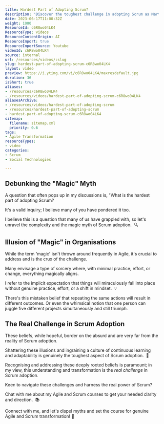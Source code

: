 ```yaml
---
title: Hardest Part of Adopting Scrum?
description: 'Discover the toughest challenge in adopting Scrum as Martin Hinshelwood shares insights in this engaging short video. #Scrum #Agile #Shorts'
date: 2023-06-17T11:00:32Z
weight: 1000
ResourceId: c6R8wo04LK4
ResourceType: videos
ResourceContentOrigin: AI
ResourceImport: true
ResourceImportSource: Youtube
videoId: c6R8wo04LK4
source: internal
url: /resources/videos/:slug
slug: hardest-part-of-adopting-scrum-c6R8wo04LK4
layout: video
preview: https://i.ytimg.com/vi/c6R8wo04LK4/maxresdefault.jpg
duration: 36
isShort: true
aliases:
- /resources/c6R8wo04LK4
- /resources/videos/hardest-part-of-adopting-scrum-c6R8wo04LK4
aliasesArchive:
- /resources/videos/hardest-part-of-adopting-scrum
- /resources/hardest-part-of-adopting-scrum
- hardest-part-of-adopting-scrum-c6R8wo04LK4
sitemap:
  filename: sitemap.xml
  priority: 0.6
tags:
- Agile Transformation
resourceTypes:
- video
categories:
- Scrum
- Social Technologies

---
```

## Debunking the "Magic" Myth

A question that often pops up in my discussions is, "What is the hardest part of adopting Scrum?

It's a valid inquiry; I believe many of you have pondered it too.

I believe this is a question that many of us have grappled with, so let's unravel the complexity and the magic myth of Scrum adoption.  🔍

## Illusion of "Magic" in Organisations

While the term 'magic' isn't thrown around frequently in Agile, it's crucial to address and is the crux of the challenge.

Many envisage a type of sorcery where, with minimal practice, effort, or change, everything magically aligns.  

I refer to the implicit expectation that things will miraculously fall into place without genuine practice, effort, or a shift in mindset.  💡

There's this mistaken belief that repeating the same actions will result in different outcomes. Or even the whimsical notion that one person can juggle five different projects simultaneously and still triumph.

## The Real Challenge in Scrum Adoption

These beliefs, while hopeful, border on the absurd and are very far from the reality of Scrum adoption.

Shattering these illusions and ingraining a culture of continuous learning and adaptability is genuinely the toughest aspect of Scrum adoption.  🚫 

Recognising and addressing these deeply rooted beliefs is paramount; in my view, this understanding and transformation is the _real challenge_ in Scrum adoption.

Keen to navigate these challenges and harness the real power of Scrum?

Chat with me about my Agile and Scrum courses to get your needed clarity and direction.  📚

Connect with me, and let's dispel myths and set the course for genuine Agile and Scrum transformation! 🚀
